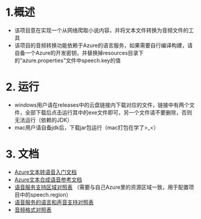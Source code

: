# 1.概述
- 该项目意在实现一个从网络爬取小说内容，并将文本文件转换为音频文件的工具
- 该项目的音频转换功能依赖于Azure的语言服务，如果需要自行编译构建，请自备一个Azure的开发密钥，并替换掉resources目录下的"azure.properties"文件中speech.key的值<Your-Azure-Resource-Key>

# 2. 运行
- windows用户请在releases中的云盘链接内下载对应的文件，链接中有两个文件，全部下载后点击运行其中的exe文件即可，另一个文件请不要删除，否则无法运行（依赖的JDK）
- mac用户请自备jdk后，下载jar包运行（mac打包在学了>_<）

# 3. 文档
- [Azure文本转语音入门文档](https://learn.microsoft.com/zh-cn/azure/cognitive-services/speech-service/get-started-text-to-speech?tabs=windows%2Cterminal&pivots=programming-language-java)
- [Azure文本合成语音参考文档](https://learn.microsoft.com/zh-cn/azure/cognitive-services/speech-service/how-to-speech-synthesis?tabs=browserjs%2Cterminal&pivots=programming-language-java#synthesize-speech-to-a-file)
- [语音服务支持区域对照表](https://learn.microsoft.com/zh-cn/azure/cognitive-services/speech-service/regions) （需要与自己Azure里的资源区域一致，用于配置项目中的speech.region）
- [语音服务的语言和声音支持对照表](https://learn.microsoft.com/zh-cn/azure/cognitive-services/speech-service/language-support?tabs=stt-tts#prebuilt-neural-voices)
- [音频格式对照表](https://learn.microsoft.com/zh-cn/dotnet/api/microsoft.cognitiveservices.speech.speechsynthesisoutputformat?view=azure-dotnet)